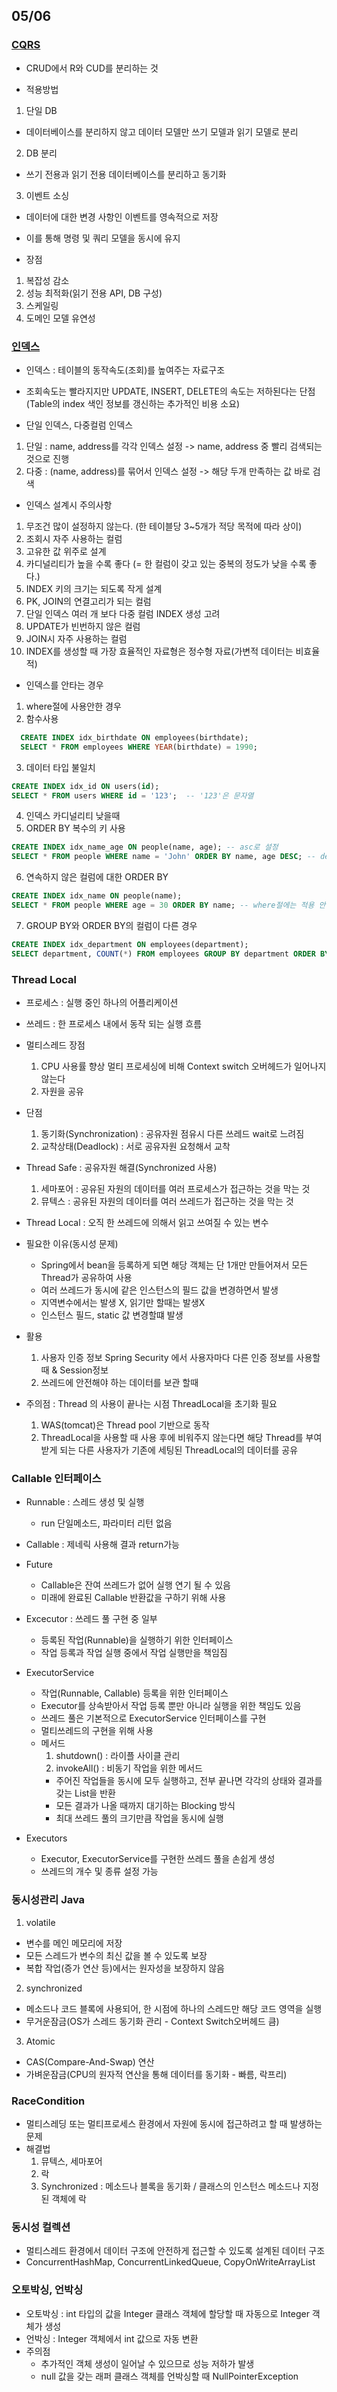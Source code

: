 ## 05/06

### [CQRS](https://junuuu.tistory.com/891)
 - CRUD에서 R와 CUD를 분리하는 것

 - 적용방법
  1. 단일 DB
   - 데이터베이스를 분리하지 않고 데이터 모델만 쓰기 모델과 읽기 모델로 분리
  2. DB 분리
   - 쓰기 전용과 읽기 전용 데이터베이스를 분리하고 동기화
  3. 이벤트 소싱
   - 데이터에 대한 변경 사항인 이벤트를 영속적으로 저장
   - 이를 통해 명령 및 쿼리 모델을 동시에 유지

 - 장점
  1. 복잡성 감소
  2. 성능 최적화(읽기 전용 API, DB 구성)
  3. 스케일링
  4. 도메인 모델 유연성

### [인덱스](https://spiderwebcoding.tistory.com/6)
 - 인덱스 : 테이블의 동작속도(조회)를 높여주는 자료구조
 - 조회속도는 빨라지지만 UPDATE, INSERT, DELETE의 속도는 저하된다는 단점(Table의 index 색인 정보를 갱신하는 추가적인 비용 소요)

 - 단일 인덱스, 다중컬럼 인덱스
  1. 단일 : name, address를 각각 인덱스 설정 -> name, address 중 빨리 검색되는것으로 진행
  2. 다중 : (name, address)를 묶어서 인덱스 설정 -> 해당 두개 만족하는 값 바로 검색
 
 - 인덱스 설계시 주의사항
  1. 무조건 많이 설정하지 않는다. (한 테이블당 3~5개가 적당 목적에 따라 상이)
  2. 조회시 자주 사용하는 컬럼
  3. 고유한 값 위주로 설계
  4. 카디널리티가 높을 수록 좋다 (= 한 컬럼이 갖고 있는 중복의 정도가 낮을 수록 좋다.)
  5. INDEX 키의 크기는 되도록 작게 설계
  6. PK, JOIN의 연결고리가 되는 컬럼
  7. 단일 인덱스 여러 개 보다 다중 컬럼 INDEX 생성 고려
  8. UPDATE가 빈번하지 않은 컬럼
  9. JOIN시 자주 사용하는 컬럼
  10. INDEX를 생성할 때 가장 효율적인 자료형은 정수형 자료(가변적 데이터는 비효율적)

 - 인덱스를 안타는 경우
  1. where절에 사용안한 경우
  2. 함수사용
  ```sql
    CREATE INDEX idx_birthdate ON employees(birthdate);
    SELECT * FROM employees WHERE YEAR(birthdate) = 1990;
  ```
  3. 데이터 타입 불일치
  ```sql
  CREATE INDEX idx_id ON users(id);
  SELECT * FROM users WHERE id = '123';  -- '123'은 문자열
  ```
  4. 인덱스 카디널리티 낮을때
  5. ORDER BY 복수의 키 사용
  ```sql
  CREATE INDEX idx_name_age ON people(name, age); -- asc로 설정
  SELECT * FROM people WHERE name = 'John' ORDER BY name, age DESC; -- desc로 조회
  ```
  6. 연속하지 않은 컬럼에 대한 ORDER BY
  ```sql
  CREATE INDEX idx_name ON people(name);
  SELECT * FROM people WHERE age = 30 ORDER BY name; -- where절에는 적용 안됨
  ```
  7. GROUP BY와 ORDER BY의 컬럼이 다른 경우
  ```sql
  CREATE INDEX idx_department ON employees(department);
  SELECT department, COUNT(*) FROM employees GROUP BY department ORDER BY name; -- orderby 시 full scan
  ```

### Thread Local
- 프로세스 : 실행 중인 하나의 어플리케이션
- 쓰레드 : 한 프로세스 내에서 동작 되는 실행 흐름

- 멀티스레드 장점 
  1. CPU 사용률 향상 멀티 프로세싱에 비해 Context switch 오버헤드가 일어나지 않는다
  2. 자원을 공유

- 단점
  1. 동기화(Synchronization) : 공유자원 점유시 다른 쓰레드 wait로 느려짐
  2. 교착상태(Deadlock) : 서로 공유자원 요청해서 교착

- Thread Safe : 공유자원 해결(Synchronized 사용)
  1. 세마포어 : 공유된 자원의 데이터를 여러 프로세스가 접근하는 것을 막는 것
  2. 뮤텍스 : 공유된 자원의 데이터를 여러 쓰레드가 접근하는 것을 막는 것

- Thread Local : 오직 한 쓰레드에 의해서 읽고 쓰여질 수 있는 변수

- 필요한 이유(동시성 문제)
  - Spring에서 bean을 등록하게 되면 해당 객체는 단 1개만 만들어져서 모든 Thread가 공유하여 사용
  - 여러 쓰레드가 동시에 같은 인스턴스의 필드 값을 변경하면서 발생
  - 지역변수에서는 발생 X, 읽기만 할때는 발생X
  - 인스턴스 필드, static 값 변경할떄 발생

- 활용 
  1. 사용자 인증 정보 Spring Security 에서 사용자마다 다른 인증 정보를 사용할때 & Session정보
  2. 쓰레드에 안전해야 하는 데이터를 보관 할때

- 주의점 : Thread 의 사용이 끝나는 시점 ThreadLocal을 초기화 필요
  1. WAS(tomcat)은 Thread pool 기반으로 동작
  2. ThreadLocal을 사용할 때 사용 후에 비워주지 않는다면 해당 Thread를 부여받게 되는 다른 사용자가 기존에 세팅된 ThreadLocal의 데이터를 공유

### Callable 인터페이스
- Runnable : 스레드 생성 및 실행
  - run 단일메소드, 파라미터 리턴 없음

- Callable : 제네릭 사용해 결과 return가능

- Future 
  - Callable은 잔여 쓰레드가 없어 실행 연기 될 수 있음
  - 미래에 완료된 Callable 반환값을 구하기 위해 사용

- Excecutor : 쓰레드 풀 구현 중 일부
  - 등록된 작업(Runnable)을 실행하기 위한 인터페이스
  - 작업 등록과 작업 실행 중에서 작업 실행만을 책임짐

- ExecutorService 
  - 작업(Runnable, Callable) 등록을 위한 인터페이스
  - Executor를 상속받아서 작업 등록 뿐만 아니라 실행을 위한 책임도 있음
  - 쓰레드 풀은 기본적으로 ExecutorService 인터페이스를 구현
  - 멀티쓰레드의 구현을 위해 사용
  - 메서드
    1. shutdown() : 라이플 사이클 관리
    2. invokeAll() : 비동기 작업을 위한 메서드
      - 주어진 작업들을 동시에 모두 실행하고, 전부 끝나면 각각의 상태와 결과를 갖는 List을 반환
      - 모든 결과가 나올 때까지 대기하는 Blocking 방식
      - 최대 쓰레드 풀의 크기만큼 작업을 동시에 실행

- Executors
  - Executor, ExecutorService를 구현한 쓰레드 풀을 손쉽게 생성
  - 쓰레드의 개수 및 종류 설정 가능

### 동시성관리 Java
1. volatile 
  - 변수를 메인 메모리에 저장
  - 모든 스레드가 변수의 최신 값을 볼 수 있도록 보장
  - 복합 작업(증가 연산 등)에서는 원자성을 보장하지 않음

2. synchronized
  - 메소드나 코드 블록에 사용되어, 한 시점에 하나의 스레드만 해당 코드 영역을 실행
  - 무거운잠금(OS가 스레드 동기화 관리 - Context Switch오버헤드 큼)

3. Atomic
  - CAS(Compare-And-Swap) 연산
  - 가벼운잠금(CPU의 원자적 연산을 통해 데이터를 동기화 - 빠름, 락프리)

### RaceCondition
- 멀티스레딩 또는 멀티프로세스 환경에서 자원에 동시에 접근하려고 할 때 발생하는 문제
- 해결법
  1. 뮤텍스, 세마포어
  2. 락
  3. Synchronized : 메소드나 블록을 동기화 / 클래스의 인스턴스 메소드나 지정된 객체에 락

### 동시성 컬렉션
- 멀티스레드 환경에서 데이터 구조에 안전하게 접근할 수 있도록 설계된 데이터 구조
- ConcurrentHashMap, ConcurrentLinkedQueue, CopyOnWriteArrayList

### 오토박싱, 언박싱
- 오토박싱 : int 타입의 값을 Integer 클래스 객체에 할당할 때 자동으로 Integer 객체가 생성
- 언박싱 : Integer 객체에서 int 값으로 자동 변환
- 주의점
  - 추가적인 객체 생성이 일어날 수 있으므로 성능 저하가 발생
  - null 값을 갖는 래퍼 클래스 객체를 언박싱할 때 NullPointerException